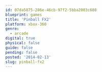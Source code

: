 ```yaml
---
id: 07da5875-286e-46cb-97f2-5bba2003c608
blueprint: games
title: 'Pinball FX2'
platform: xbox-360
genre:
  - arcade
digital: true
physical: false
guide: false
pending: false
posted: '2014-02-13'
slug: pinball-fx2
---
```

